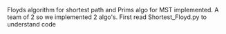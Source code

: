 Floyds algorithm for shortest path and Prims algo for MST implemented.
A team of 2 so we implemented 2 algo's.
First read Shortest_Floyd.py to understand code
